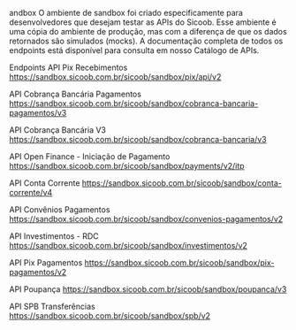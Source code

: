 andbox
O ambiente de sandbox foi criado especificamente para desenvolvedores que desejam testar as APIs do Sicoob. Esse ambiente é uma cópia do ambiente de produção, mas com a diferença de que os dados retornados são simulados (mocks). A documentação completa de todos os endpoints está disponível para consulta em nosso Catálogo de APIs.


Endpoints
API Pix Recebimentos
https://sandbox.sicoob.com.br/sicoob/sandbox/pix/api/v2 

API Cobrança Bancária Pagamentos
https://sandbox.sicoob.com.br/sicoob/sandbox/cobranca-bancaria-pagamentos/v3 

API Cobrança Bancária V3
https://sandbox.sicoob.com.br/sicoob/sandbox/cobranca-bancaria/v3 

API Open Finance - Iniciação de Pagamento
https://sandbox.sicoob.com.br/sicoob/sandbox/payments/v2/itp 

API Conta Corrente
https://sandbox.sicoob.com.br/sicoob/sandbox/conta-corrente/v4 

API Convênios Pagamentos
https://sandbox.sicoob.com.br/sicoob/sandbox/convenios-pagamentos/v2 

API Investimentos - RDC
https://sandbox.sicoob.com.br/sicoob/sandbox/investimentos/v2 

API Pix Pagamentos
https://sandbox.sicoob.com.br/sicoob/sandbox/pix-pagamentos/v2 

API Poupança
https://sandbox.sicoob.com.br/sicoob/sandbox/poupanca/v3 

API SPB Transferências
https://sandbox.sicoob.com.br/sicoob/sandbox/spb/v2 